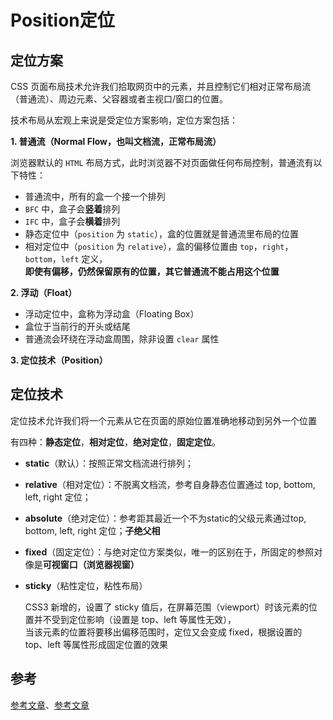 # Position定位

## 定位方案

CSS 页面布局技术允许我们拾取网页中的元素，并且控制它们相对正常布局流（普通流）、周边元素、父容器或者主视口/窗口的位置。

技术布局从宏观上来说是受定位方案影响，定位方案包括：

**1. 普通流（Normal Flow，也叫文档流，正常布局流）**

浏览器默认的 `HTML` 布局方式，此时浏览器不对页面做任何布局控制，普通流有以下特性：

- 普通流中，所有的盒一个接一个排列
- `BFC` 中，盒子会**竖着**排列
- `IFC` 中，盒子会**横着**排列
- 静态定位中（`position` 为 `static`），盒的位置就是普通流里布局的位置
- 相对定位中（`position` 为 `relative`），盒的偏移位置由 `top`，`right`，`bottom`，`left` 定义， <br>**即使有偏移，仍然保留原有的位置，其它普通流不能占用这个位置**

**2. 浮动（Float）**

- 浮动定位中，盒称为浮动盒（Floating Box）
- 盒位于当前行的开头或结尾
- 普通流会环绕在浮动盒周围，除非设置 `clear` 属性

**3. 定位技术（Position）**

## 定位技术

定位技术允许我们将一个元素从它在页面的原始位置准确地移动到另外一个位置

有四种：**静态定位**，**相对定位**，**绝对定位**，**固定定位**。

- **static**（默认）：按照正常文档流进行排列；

- **relative**（相对定位）：不脱离文档流，参考自身静态位置通过 top, bottom, left, right 定位；

- **absolute**（绝对定位）：参考距其最近一个不为static的父级元素通过top, bottom, left, right 定位；**子绝父相**

- **fixed**（固定定位）：与绝对定位方案类似，唯一的区别在于，所固定的参照对像是**可视窗口（浏览器视窗）**

- **sticky**（粘性定位，粘性布局）

  CSS3 新增的，设置了 sticky 值后，在屏幕范围（viewport）时该元素的位置并不受到定位影响（设置是 top、left 等属性无效），<br>当该元素的位置将要移出偏移范围时，定位又会变成 fixed，根据设置的 top、left 等属性形成固定位置的效果



## 参考

[参考文章](https://juejin.cn/post/6960866014384881671#heading-7)、[参考文章](https://juejin.cn/post/6960866014384881671#heading-10)
